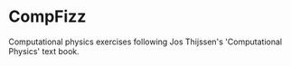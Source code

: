 # CompFizz
Computational physics exercises following Jos Thijssen's 'Computational Physics' text book.
